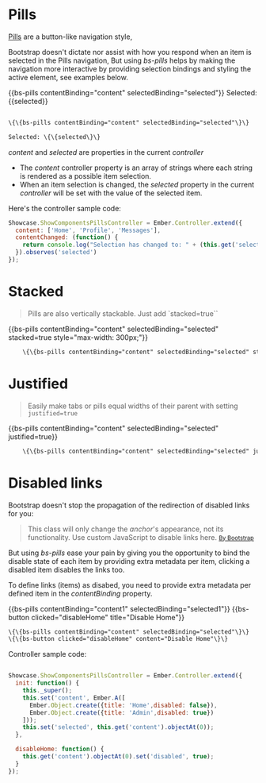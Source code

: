 # Pills

[Pills](http://getbootstrap.com/components/#nav-pills) are a button-like navigation style,

Bootstrap doesn't dictate nor assist with how you respond when an item is selected in the Pills navigation,
But using _bs-pills_ helps by making the navigation more interactive by providing selection bindings and styling the
active element, see examples below.

<div class="bs-example">
    {{bs-pills contentBinding="content" selectedBinding="selected"}}
    Selected: {{selected}}
</div>

``` html

\{\{bs-pills contentBinding="content" selectedBinding="selected"\}\}

Selected: \{\{selected\}\}
```

_content_ and _selected_ are properties in the current _controller_


* The _content_ controller property is an array of strings where each string is rendered as a possible item selection.
* When an item selection is changed, the _selected_ property in the current _controller_ will be set with the value of the selected item.

Here's the controller sample code:

``` javascript
Showcase.ShowComponentsPillsController = Ember.Controller.extend({
  content: ['Home', 'Profile', 'Messages'],
  contentChanged: (function() {
    return console.log("Selection has changed to: " + (this.get('selected')));
  }).observes('selected')
});
```

# Stacked

> Pills are also vertically stackable. Just add `stacked=true``

<div class="bs-example">
    {{bs-pills contentBinding="content" selectedBinding="selected" stacked=true style="max-width: 300px;"}}
</div>

``` html
    \{\{bs-pills contentBinding="content" selectedBinding="selected" stacked=true style="max-width: 300px;"\}\}
```


# Justified

> Easily make tabs or pills equal widths of their parent with setting `justified=true`

<div class="bs-example">
    {{bs-pills contentBinding="content" selectedBinding="selected" justified=true}}
</div>

``` html
    \{\{bs-pills contentBinding="content" selectedBinding="selected" justified=true\}\}
```

# Disabled links

Bootstrap doesn't stop the propagation of the redirection of disabled links for you:

>  This class will only change the _anchor_'s appearance, not its functionality. Use custom JavaScript to disable links here.
<small>[By Bootstrap](http://getbootstrap.com/components/#nav-disabled-links)</small>


But using _bs-pills_ ease your pain by giving you the opportunity to bind the disable state of each item by providing extra metadata per item, clicking a disabled item disables the links too.

To define links (items) as disabed, you need to provide extra metadata per defined item in the _contentBinding_ property.

<div class="bs-example">
    {{bs-pills contentBinding="content1" selectedBinding="selected1"}}
    {{bs-button clicked="disableHome" title="Disable Home"}}
</div>

``` html
\{\{bs-pills contentBinding="content" selectedBinding="selected"\}\}
\{\{bs-button clicked="disableHome" content="Disable Home"\}\}
```

Controller sample code:

``` javascript

Showcase.ShowComponentsPillsController = Ember.Controller.extend({
  init: function() {
    this._super();
    this.set('content', Ember.A([
      Ember.Object.create({title: 'Home',disabled: false}),
      Ember.Object.create({title: 'Admin',disabled: true})
    ]));
    this.set('selected', this.get('content').objectAt(0));
  },

  disableHome: function() {
    this.get('content').objectAt(0).set('disabled', true);
  }
});
```

